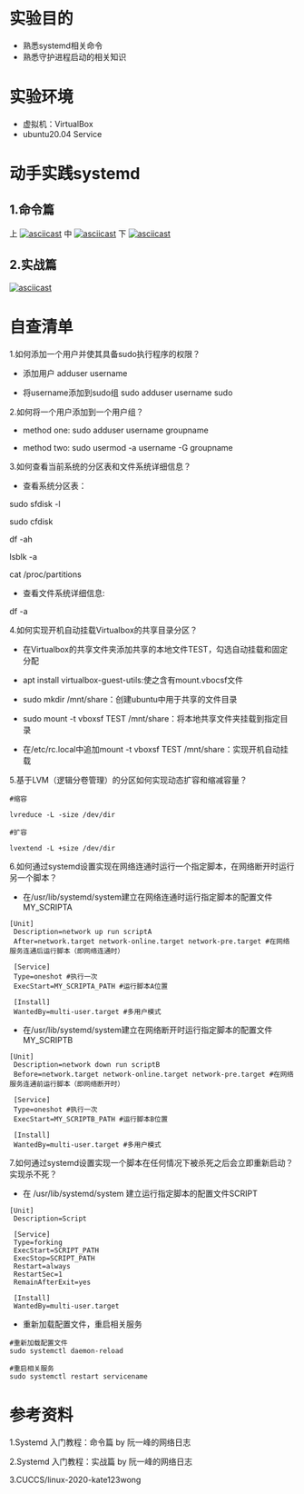 # 实验目的
- 熟悉systemd相关命令
- 熟悉守护进程启动的相关知识
# 实验环境
- 虚拟机：VirtualBox
- ubuntu20.04 Service

# 动手实践systemd
## 1.命令篇
上
[![asciicast](https://asciinema.org/a/nNzyx6K8fgcM03KSBemo3Za5R.svg)](https://asciinema.org/a/nNzyx6K8fgcM03KSBemo3Za5R)
中
[![asciicast](https://asciinema.org/a/mmk4Yw2DPFPvbw8a5Bw6YSWBb.svg)](https://asciinema.org/a/mmk4Yw2DPFPvbw8a5Bw6YSWBb)
下
[![asciicast](https://asciinema.org/a/CMAwSDfu03tUjmd6ByxnQPsaE.svg)](https://asciinema.org/a/CMAwSDfu03tUjmd6ByxnQPsaE)
## 2.实战篇
[![asciicast](https://asciinema.org/a/pUw20s8omRAe03eIO8MV6FPzu.svg)](https://asciinema.org/a/pUw20s8omRAe03eIO8MV6FPzu)
# 自查清单
1.如何添加一个用户并使其具备sudo执行程序的权限？

- 添加用户
adduser username

- 将username添加到sudo组
sudo adduser username sudo 

2.如何将一个用户添加到一个用户组？

- method one:
sudo adduser username groupname

- method two:
sudo usermod -a username -G groupname

3.如何查看当前系统的分区表和文件系统详细信息？

- 查看系统分区表：

sudo sfdisk -l

sudo cfdisk

df -ah

lsblk -a

cat /proc/partitions

- 查看文件系统详细信息:

df -a

4.如何实现开机自动挂载Virtualbox的共享目录分区？

- 在Virtualbox的共享文件夹添加共享的本地文件TEST，勾选自动挂载和固定分配

- apt install virtualbox-guest-utils:使之含有mount.vbocsf文件

- sudo mkdir /mnt/share：创建ubuntu中用于共享的文件目录
  
- sudo mount -t vboxsf TEST /mnt/share：将本地共享文件夹挂载到指定目录

- 在/etc/rc.local中追加mount -t vboxsf TEST /mnt/share：实现开机自动挂载

5.基于LVM（逻辑分卷管理）的分区如何实现动态扩容和缩减容量？

```
#缩容

lvreduce -L -size /dev/dir

#扩容

lvextend -L +size /dev/dir
```

6.如何通过systemd设置实现在网络连通时运行一个指定脚本，在网络断开时运行另一个脚本？

- 在/usr/lib/systemd/system建立在网络连通时运行指定脚本的配置文件MY_SCRIPTA

```
[Unit]
 Description=network up run scriptA
 After=network.target network-online.target network-pre.target #在网络服务连通后运行脚本（即网络连通时）

 [Service]
 Type=oneshot #执行一次
 ExecStart=MY_SCRIPTA_PATH #运行脚本A位置
 
 [Install]
 WantedBy=multi-user.target #多用户模式
 ```

- 在/usr/lib/systemd/system建立在网络断开时运行指定脚本的配置文件MY_SCRIPTB

```
[Unit]
 Description=network down run scriptB
 Before=network.target network-online.target network-pre.target #在网络服务连通前运行脚本（即网络断开时）

 [Service]
 Type=oneshot #执行一次
 ExecStart=MY_SCRIPTB_PATH #运行脚本B位置
 
 [Install]
 WantedBy=multi-user.target #多用户模式
 ```

 7.如何通过systemd设置实现一个脚本在任何情况下被杀死之后会立即重新启动？实现杀不死？

 - 在 /usr/lib/systemd/system 建立运行指定脚本的配置文件SCRIPT

```
[Unit]
 Description=Script
 
 [Service]
 Type=forking
 ExecStart=SCRIPT_PATH
 ExecStop=SCRIPT_PATH
 Restart=always
 RestartSec=1
 RemainAfterExit=yes
 
 [Install]
 WantedBy=multi-user.target
 ```

 - 重新加载配置文件，重启相关服务

```
#重新加载配置文件
sudo systemctl daemon-reload

#重启相关服务
sudo systemctl restart servicename
```

# 参考资料
1.Systemd 入门教程：命令篇 by 阮一峰的网络日志

2.Systemd 入门教程：实战篇 by 阮一峰的网络日志

3.CUCCS/linux-2020-kate123wong



